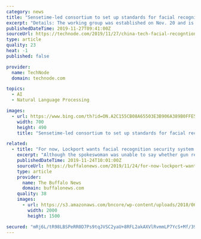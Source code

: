 ```yaml
---
category: news
title: "Sensetime-led consortium to set up standards for facial recognition tech"
excerpt: "Details: The working group was established on Nov. 20 and is made up of companies including social media and gaming giant Tencent, Alibaba-affiliate Ant Financial, smartphone maker Xiaomi, voice recognition firm iFlytek, and surveillance equipment manufacturer Dahua Technology, among others. The group is led by Sensetime, the world’s most ..."
publishedDateTime: 2019-11-27T09:41:00Z
sourceUrl: https://technode.com/2019/11/27/china-tech-facial-recogntion-standards/
type: article
quality: 23
heat: -1
published: false

provider:
  name: TechNode
  domain: technode.com

topics:
  - AI
  - Natural Language Processing

images:
  - url: https://www.bing.com/th?id=ON.A2C155CB08A65503E3B906A389B0FFE5
    width: 700
    height: 490
    title: "Sensetime-led consortium to set up standards for facial recognition tech"

related:
  - title: "For now, Lockport wants facial recognition security system just for guns"
    excerpt: "Although the spokeswoman was unable to say whether gun recognition would create a problem for the Education Department, it does for the New York Civil Liberties Union. \"We have grave concerns and there are still too many unanswered questions about object ..."
    publishedDateTime: 2019-11-24T10:01:00Z
    sourceUrl: https://buffalonews.com/2019/11/24/for-now-lockport-wants-its-facial-recognition-security-system-to-just-watch-for-guns/
    type: article
    provider:
      name: The Buffalo News
      domain: buffalonews.com
    quality: 38
    images:
      - url: https://s3.amazonaws.com/bncore/wp-content/uploads/2018/06/Anna-Merritt-Entrance-e1561665444738.jpg
        width: 2000
        height: 1500

secured: "mRj6L/tR98LBSPeRR0D7Ps9tqJVSC2yaU+8RFL2akAXVlRvmmLP7YcS+Mf/39SYUPclEoj0yi8GL/qbOiLZyI/JCI6aXRJd+kLEdrGzo7pEvXJb8EOUf9RV3Q2yRULSE2xs2DFjPtLQnFnRUVU8vx3aQuB9U4sxZKsx3F+Ih3kf2iWXwOjvFFvbWLhqydxllEaQvrfegCJtGUNrjGtKSKQYVghM0GYU9DCP8GJDM4iyUneFMuSJngRRi1zit5XJYZiHs8bOQepAsLay4Yj1tWw==;y9zfVb6ot0d6j7j1YOqCqw=="
---
```


